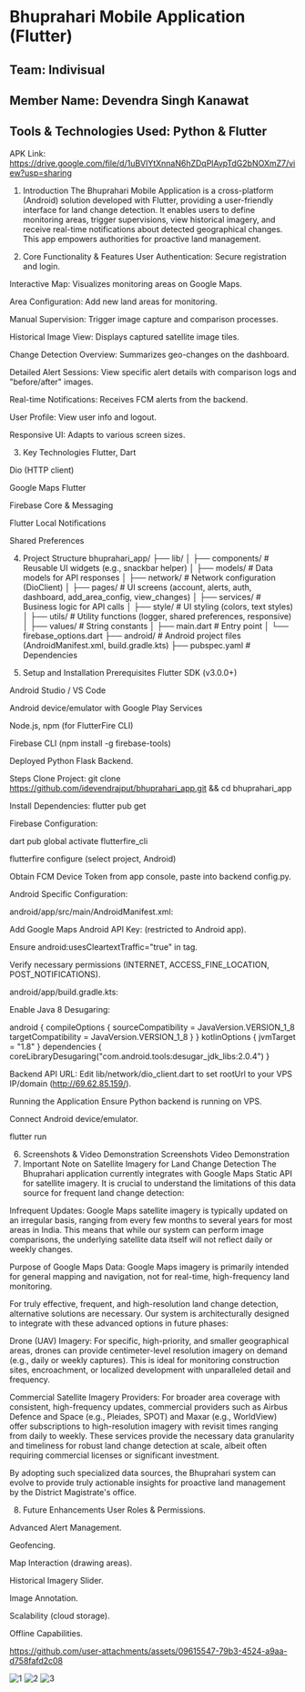 # Bhuprahari Mobile Application (Flutter)

## Team: Indivisual
## Member Name: Devendra Singh Kanawat
## Tools & Technologies Used: Python & Flutter

APK Link: https://drive.google.com/file/d/1uBVlYtXnnaN6hZDqPlAypTdG2bNOXmZ7/view?usp=sharing

1. Introduction
The Bhuprahari Mobile Application is a cross-platform (Android) solution developed with Flutter, providing a user-friendly interface for land change detection. It enables users to define monitoring areas, trigger supervisions, view historical imagery, and receive real-time notifications about detected geographical changes. This app empowers authorities for proactive land management.

2. Core Functionality & Features
User Authentication: Secure registration and login.

Interactive Map: Visualizes monitoring areas on Google Maps.

Area Configuration: Add new land areas for monitoring.

Manual Supervision: Trigger image capture and comparison processes.

Historical Image View: Displays captured satellite image tiles.

Change Detection Overview: Summarizes geo-changes on the dashboard.

Detailed Alert Sessions: View specific alert details with comparison logs and "before/after" images.

Real-time Notifications: Receives FCM alerts from the backend.

User Profile: View user info and logout.

Responsive UI: Adapts to various screen sizes.

3. Key Technologies
Flutter, Dart

Dio (HTTP client)

Google Maps Flutter

Firebase Core & Messaging

Flutter Local Notifications

Shared Preferences

4. Project Structure
bhuprahari_app/
├── lib/
│   ├── components/       # Reusable UI widgets (e.g., snackbar helper)
│   ├── models/           # Data models for API responses
│   ├── network/          # Network configuration (DioClient)
│   ├── pages/            # UI screens (account, alerts, auth, dashboard, add_area_config, view_changes)
│   ├── services/         # Business logic for API calls
│   ├── style/            # UI styling (colors, text styles)
│   ├── utils/            # Utility functions (logger, shared preferences, responsive)
│   ├── values/           # String constants
│   ├── main.dart         # Entry point
│   └── firebase_options.dart
├── android/              # Android project files (AndroidManifest.xml, build.gradle.kts)
├── pubspec.yaml          # Dependencies

5. Setup and Installation
Prerequisites
Flutter SDK (v3.0.0+)

Android Studio / VS Code

Android device/emulator with Google Play Services

Node.js, npm (for FlutterFire CLI)

Firebase CLI (npm install -g firebase-tools)

Deployed Python Flask Backend.

Steps
Clone Project: git clone https://github.com/idevendrajput/bhuprahari_app.git && cd bhuprahari_app

Install Dependencies: flutter pub get

Firebase Configuration:

dart pub global activate flutterfire_cli

flutterfire configure (select project, Android)

Obtain FCM Device Token from app console, paste into backend config.py.

Android Specific Configuration:

android/app/src/main/AndroidManifest.xml:

Add Google Maps Android API Key: <meta-data android:name="com.google.android.geo.API_KEY" android:value="YOUR_ANDROID_GOOGLE_MAPS_API_KEY_HERE"/> (restricted to Android app).

Ensure android:usesCleartextTraffic="true" in <application> tag.

Verify necessary permissions (INTERNET, ACCESS_FINE_LOCATION, POST_NOTIFICATIONS).

android/app/build.gradle.kts:

Enable Java 8 Desugaring:

android {
    compileOptions {
        sourceCompatibility = JavaVersion.VERSION_1_8
        targetCompatibility = JavaVersion.VERSION_1_8
    }
}
kotlinOptions {
    jvmTarget = "1.8"
}
dependencies {
    coreLibraryDesugaring("com.android.tools:desugar_jdk_libs:2.0.4")
}

Backend API URL: Edit lib/network/dio_client.dart to set rootUrl to your VPS IP/domain (http://69.62.85.159/).

Running the Application
Ensure Python backend is running on VPS.

Connect Android device/emulator.

flutter run

6. Screenshots & Video Demonstration
Screenshots
Video Demonstration
7. Important Note on Satellite Imagery for Land Change Detection
The Bhuprahari application currently integrates with Google Maps Static API for satellite imagery. It is crucial to understand the limitations of this data source for frequent land change detection:

Infrequent Updates: Google Maps satellite imagery is typically updated on an irregular basis, ranging from every few months to several years for most areas in India. This means that while our system can perform image comparisons, the underlying satellite data itself will not reflect daily or weekly changes.

Purpose of Google Maps Data: Google Maps imagery is primarily intended for general mapping and navigation, not for real-time, high-frequency land monitoring.

For truly effective, frequent, and high-resolution land change detection, alternative solutions are necessary. Our system is architecturally designed to integrate with these advanced options in future phases:

Drone (UAV) Imagery: For specific, high-priority, and smaller geographical areas, drones can provide centimeter-level resolution imagery on demand (e.g., daily or weekly captures). This is ideal for monitoring construction sites, encroachment, or localized development with unparalleled detail and frequency.

Commercial Satellite Imagery Providers: For broader area coverage with consistent, high-frequency updates, commercial providers such as Airbus Defence and Space (e.g., Pleiades, SPOT) and Maxar (e.g., WorldView) offer subscriptions to high-resolution imagery with revisit times ranging from daily to weekly. These services provide the necessary data granularity and timeliness for robust land change detection at scale, albeit often requiring commercial licenses or significant investment.

By adopting such specialized data sources, the Bhuprahari system can evolve to provide truly actionable insights for proactive land management by the District Magistrate's office.

8. Future Enhancements
User Roles & Permissions.

Advanced Alert Management.

Geofencing.

Map Interaction (drawing areas).

Historical Imagery Slider.

Image Annotation.


Scalability (cloud storage).

Offline Capabilities.

https://github.com/user-attachments/assets/09615547-79b3-4524-a9aa-d758fafd2c08

![1](https://github.com/user-attachments/assets/562a2e92-ce28-4316-8e5a-4954a96f18bf)  ![2](https://github.com/user-attachments/assets/a7b070ca-9b0e-46da-89ab-5628896ac3e9)  ![3](https://github.com/user-attachments/assets/7a6df9f1-fd02-4939-863d-27b4016d5b8c)

